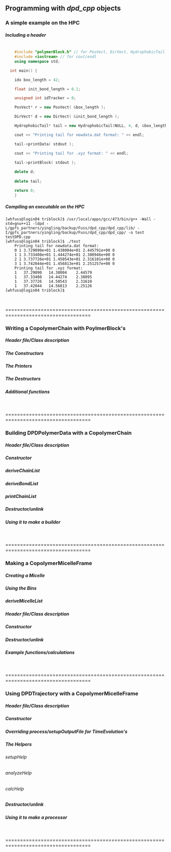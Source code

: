 ## Programming with _dpd_cpp_ objects

### A simple example on the HPC

##### Including a header
```C++
	
	#include "polymerBlock.h" // for PosVect, DirVect, HydrophobicTail
	#include <iostream> // for cout/endl
	using namespace std;

  int main() {

    idx box_length = 42;

    float init_bond_length = 0.1;

    unsigned int idTracker = 0;

    PosVect* r = new PosVect( &box_length );

    DirVect* d = new DirVect( &init_bond_length );

    HydrophobicTail* tail = new HydrophobicTail(NULL, 4, d, &box_length, r, &idTracker, 0);

    cout << "Printing tail for newdata.dat format: " << endl;

    tail->printData( stdout );

    cout << "Printing tail for .xyz format: " << endl;

    tail->printBlock( stdout );
	
    delete d;
  
    delete tail;

    return 0;
	}

```
##### Compiling an executable on the HPC

	[whfuss@login04 triblock]$ /usr/local/apps/gcc/473/bin/g++ -Wall -std=gnu++11 -ldpd -L/gpfs_partners/yingling/backup/Fuss/dpd_cpp/dpd_cpp/lib/ -I/gpfs_partners/yingling/backup/Fuss/dpd_cpp/dpd_cpp/ -o test testDPD.cpp
	[whfuss@login04 triblock]$ ./test
		Printing tail for newdata.dat format: 
		0 1 3.729090e+01 1.438004e+01 2.445791e+00 0
		1 1 3.733408e+01 1.444274e+01 2.380946e+00 0
		2 1 3.737726e+01 1.450543e+01 2.316101e+00 0
		3 1 3.742044e+01 1.456813e+01 2.251257e+00 0
		Printing tail for .xyz format: 
		1   37.29090   14.38004    2.44579
		1   37.33408   14.44274    2.38095
		1   37.37726   14.50543    2.31610
		1   37.42044   14.56813    2.25126
	[whfuss@login04 triblock]$

<br>

===================================================================================
### Writing a CopolymerChain with PoylmerBlock's

##### Header file/Class description

##### The Constructors

##### The Printers

##### The Destructors

##### Additional functions
<br>

===================================================================================
### Building DPDPolymerData with a CopolymerChain

##### Header file/Class description

##### Constructor

##### deriveChainList

##### deriveBondList

##### printChainList

##### Destructor/unlink

##### Using it to make a builder
<br>

===================================================================================
### Making a CopolymerMicelleFrame

##### Creating a Micelle

##### Using the Bins

##### deriveMicelleList

##### Header file/Class description

##### Constructor

##### Destructor/unlink

##### Example functions/calculations
<br>

===================================================================================
### Using DPDTrajectory with a CopolymerMicelleFrame

##### Header file/Class description

##### Constructor

##### Overriding process/setupOutputFile for TimeEvolution's

##### The Helpers

###### setupHelp

###### analyzeHelp

###### calcHelp

##### Destructor/unlink

##### Using it to make a processor
<br>

===================================================================================
